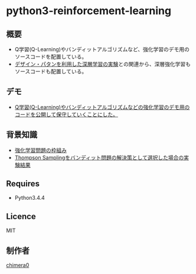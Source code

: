 # python3-reinforcement-learning

## 概要

- Q学習(Q-Learning)やバンディットアルゴリズムなど、強化学習のデモ用のソースコードを配置している。
- [デザイン・パタンを利用した深層学習の実験](https://github.com/chimera0/deep-learning-by-means-of-design-pattern)との関連から、深層強化学習もソースコードも配置している。

## デモ

- [Q学習(Q-Learning)やバンディットアルゴリズムなどの強化学習のデモ用のコードを公開して保守していくことにした。](http://media.accel-brain.com/reinforcement-learning-q-learning-bandit-problem/)

## 背景知識

- [強化学習問題の枠組み](http://media.accel-brain.com/user-experience-metrics-for-virtual-reality-with-bayesian-reinforcement-learning/#i-18)
- [Thompson Samplingをバンディット問題の解決策として選択した場合の実験結果](http://media.accel-brain.com/thompson-sampling/)


## Requires

- Python3.4.4

## Licence

MIT

## 制作者

[chimera0](https://github.com/chimera0/)
